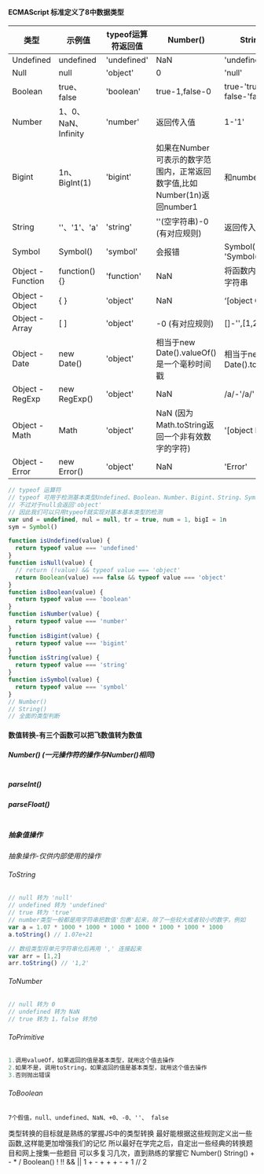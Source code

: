 #### ECMAScript 标准定义了8中数据类型
| 类型 | 示例值 | typeof运算符返回值 | Number() | String() |
| --- | --- | --- | ---- | --- |
Undefined | undefined | 'undefined' | NaN |'undefined'
Null | null | 'object' | 0 | 'null'
Boolean | true、false | 'boolean' | true-1,false-0 | true-'true' false-'false'
Number | 1、0、NaN、Infinity | 'number' | 返回传入值 | 1-'1'
Bigint | 1n、BigInt(1) | 'bigint' | 如果在Number可表示的数字范围内，正常返回数字值,比如Number(1n)返回number1 | 和number类似
String | ''、'1'、'a' | 'string' | ''(空字符串)-0 (有对应规则) | 返回传入值
Symbol | Symbol() | 'symbol' | 会报错 | Symbol(1)-'Symbol(1)'
Object - Function | function() {} | 'function' | NaN | 将函数内容转为字符串
Object - Object | { } | 'object' | NaN | ‘[object Object]’
Object - Array | [ ] | 'object' | [](空数组)-0 (有对应规则) | []-'',[1,2]-'1,2'
Object - Date | new Date() | 'object' | 相当于new Date().valueOf() 是一个毫秒时间戳 | 相当于new Date().toString()
Object - RegExp | new RegExp() | 'object' | NaN | /a/-'/a/'
Object - Math | Math | 'object' | NaN (因为Math.toString返回一个非有效数字的字符) | '[object Math]'
Object - Error | new Error() | 'object' | NaN | 'Error'
```js
// typeof 运算符
// typeof 可用于检测基本类型Undefined、Boolean、Number、Bigint、String、Symbol
// 不过对于null会返回'object'
// 因此我们可以只用typeof就实现对基本基本类型的检测
var und = undefined, nul = null, tr = true, num = 1, bigI = 1n
sym = Symbol()

function isUndefined(value) {
  return typeof value === 'undefined'
}
function isNull(value) {
  // return (!value) && typeof value === 'object'
  return Boolean(value) === false && typeof value === 'object'
}
function isBoolean(value) {
  return typeof value === 'boolean'
}
function isNumber(value) {
  return typeof value === 'number'
}
function isBigint(value) {
  return typeof value === 'bigint'
}
function isString(value) {
  return typeof value === 'string'
}
function isSymbol(value) {
  return typeof value === 'symbol'
}
// Number()
// String()
// 全面的类型判断
```
#### 数值转换-有三个函数可以把飞数值转为数值
##### Number() (一元操作符的操作与Number()相同)
```js

```

##### parseInt()
##### parseFloat()
```js
```

##### 抽象值操作
*抽象操作-仅供内部使用的操作*
###### ToString
```js
// null 转为 'null'
// undefined 转为 'undefined'
// true 转为 'true'
// number类型一般都是用字符串把数值'包裹'起来，除了一些较大或者较小的数字，例如
var a = 1.07 * 1000 * 1000 * 1000 * 1000 * 1000 * 1000 * 1000
a.toString() // 1.07e+21

// 数组类型将单元字符串化后再用 ',' 连接起来
var arr = [1,2]
arr.toString() // '1,2'
```
###### ToNumber
```js
// null 转为 0
// undefined 转为 NaN
// true 转为 1，false 转为0

```
###### ToPrimitive
```js
1.调用valueOf，如果返回的值是基本类型，就用这个值去操作
2.如果不是，调用toString，如果返回的值是基本类型，就用这个值去操作
3.否则抛出错误
```
###### ToBoolean
```
7个假值，null、undefined、NaN、+0、-0、''、 false
```

类型转换的目标就是熟练的掌握JS中的类型转换
最好能根据这些规则定义出一些函数,这样能更加增强我们的记忆
所以最好在学完之后，自定出一些经典的转换题目和网上搜集一些题目
可以多复习几次，直到熟练的掌握它
Number() String() + - * / 
Boolean() ! !! && ||
1 + - + + + - + 1 // 2





